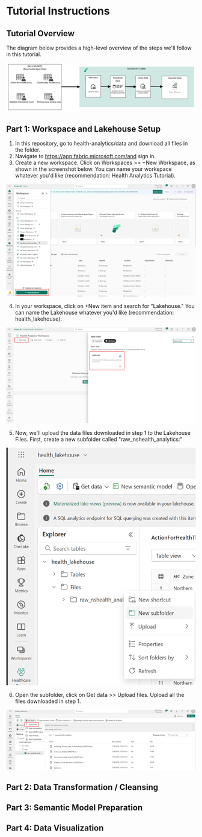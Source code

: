 # Tutorial Instructions
## Tutorial Overview
The diagram below provides a high-level overview of the steps we'll follow in this tutorial.

![tutorial_overview](imgs/tutorial_overview.png)

## Part 1: Workspace and Lakehouse Setup
1. In this repository, go to health-analytics/data and download all files in the folder.
2. Navigate to https://app.fabric.microsoft.com/and sign in.
3. Create a new workspace. Click on Workspaces >> +New Workspace, as shown in the screenshot below. You can name your workspace whatever you'd like (recommendation: Health Analytics Tutorial).

![create_workspace](imgs/1_create_workspace.png)

4. In your workspace, click on +New item and search for "Lakehouse." You can name the Lakehouse whatever you'd like (recommendation: health_lakehouse).

![create_lakehouse](imgs/2_create_lakehouse.png)

5. Now, we'll upload the data files downloaded in step 1 to the Lakehouse Files. First, create a new subfolder called "raw_nshealth_analytics:"

![create_subfolder](imgs/3_create_subfolder.png)

6. Open the subfolder, click on Get data >> Upload files. Upload all the files downloaded in step 1. 

![upload_lakehouse](imgs/4_upload_lakehouse.png)

## Part 2: Data Transformation / Cleansing

## Part 3: Semantic Model Preparation

## Part 4: Data Visualization
